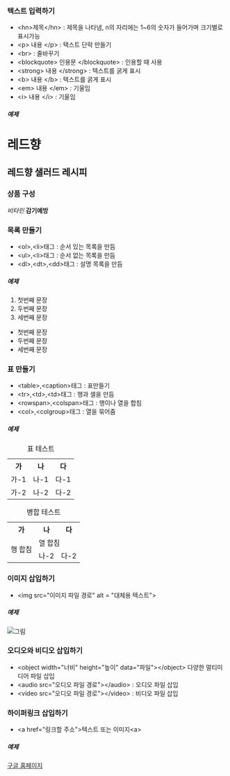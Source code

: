 ### 텍스트 입력하기

* \<hn>제목\</hn\> : 제목을 나타냄, n의 자리에는 1~6의 숫자가 들어가며 크기별로 표시가능      
* \<p\> 내용 \</p\> : 택스트 단락 만들기
* \<br\> : 줄바꾸기
* \<blockquote\> 인용문 \</blockquote\> : 인용할 때 사용
* \<strong\> 내용 \</strong\> : 텍스트를 굵게 표시
* \<b\> 내용 \</b\> : 텍스트를 굵게 표시
* \<em\> 내용 \</em\> : 기울임
* \<i\> 내용 \</i\> : 기울임  

##### 예제
<h1>레드향</h1>   
<h2>레드향 샐러드 레시피</h2>     
<h3>상품 구성</h3>   
<i>비타민</i>      
<b>감기예방</b>  


### 목록 만들기
* \<ol\>,\<li\>태그 : 순서 있는 목록을 만듬
* \<ul\>,\<li\>태그 : 순서 없는 목록을 만듬
* \<dl\>,\<dt\>,\<dd\>태그 : 설명 목록을 만듬

##### 예제
<ol>
  <li> 첫번째 문장 </li>
  <li> 두번째 문장 </li>
  <li> 세번째 문장 </li>
</ol>
<ul>
  <li> 첫번째 문장 </li>
  <li> 두번째 문장 </li>
  <li> 세번째 문장 </li>
</ul>

### 표 만들기
* \<table\>,\<caption\>태그 : 표만들기
* \<tr\>,\<td\>,\<td\>태그 : 행과 셀을 만듬
* \<rowspan\>,\<colspan\>태그 : 행이나 열을 합침
* \<col\>,\<colgroup\>태그 : 열을 묶어줌

##### 예제
<table>
  <caption>표 테스트</caption>
  <tr>
    <th>가</th>
    <th>나</th>
    <th>다</th>
  </tr>
   <tr>
    <td>가-1</td>
    <td>나-1</td>
    <td>다-1</td>
  </tr>
   <tr>
    <td>가-2</td>
    <td>나-2</td>
    <td>다-2</td>
  </tr>
 </table>
 
 <table>
  <caption>병합 테스트</caption>
  <tr>
    <th>가</th>
    <th>나</th>
    <th>다</th>
  </tr>
   <tr>
    <td rowspan="2">행 합침</td>
    <td colspan="2">열 합침</td>
  
  </tr>
   <tr>
    <td>나-2</td>
    <td>다-2</td>
  </tr>
 </table>


### 이미지 삽입하기
* \<img src="이미지 파일 경로" alt = "대체용 텍스트"\>

##### 예제
<img src="" alt = "그림">


### 오디오와 비디오 삽입하기
* \<object width="너비" height="높이" data="파일"\>\</object\> 다양한 멀티미디어 파일 삽입
* \<audio src="오디오 파일 경로"\>\</audio> : 오디오 파일 삽입
* \<video src="오디오 파일 경로"\>\</video> : 비디오 파일 삽입

### 하이퍼링크 삽입하기
* \<a href="링크할 주소"\>텍스트 또는 이미지\<a\>

##### 예제
<a href="https://www.google.co.kr/">구글 홈페이지<a>
